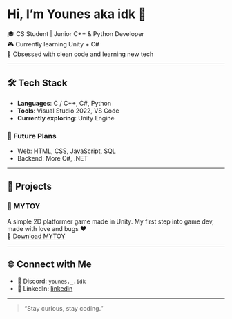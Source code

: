 # Hi, I’m Younes aka idk 👋

🎓 CS Student | Junior C++ & Python Developer  
🎮 Currently learning Unity + C#  
🧠 Obsessed with clean code and learning new tech

---

## 🛠️ Tech Stack

- **Languages**: C / C++, C#, Python  
- **Tools**: Visual Studio 2022, VS Code  
- **Currently exploring**: Unity Engine  

### 🔮 Future Plans
- Web: HTML, CSS, JavaScript, SQL
- Backend: More C#, .NET  


---

## 🚀 Projects

### 🧸 MYTOY
A simple 2D platformer game made in Unity.
My first step into game dev, made with love and bugs ❤️  
🔗 [Download MYTOY](https://younesidk.itch.io/mytoy)

---

## 🌐 Connect with Me

- 💬 Discord: `younes._.idk`
- 💼 LinkedIn: [linkedin](https://www.linkedin.com/in/younes-lemmouchi-42975432b/)

---

> “Stay curious, stay coding.”

